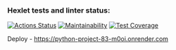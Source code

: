 ### Hexlet tests and linter status:
[![Actions Status](https://github.com/kalldrek777/python-project-83/workflows/hexlet-check/badge.svg)](https://github.com/kalldrek777/python-project-83/actions)
[![Maintainability](https://api.codeclimate.com/v1/badges/ab06f3cf38b8d3cf4935/maintainability)](https://codeclimate.com/github/kalldrek777/python-project-83/maintainability)
[![Test Coverage](https://api.codeclimate.com/v1/badges/ab06f3cf38b8d3cf4935/test_coverage)](https://codeclimate.com/github/kalldrek777/python-project-83/test_coverage)

Deploy - https://python-project-83-m0oi.onrender.com

